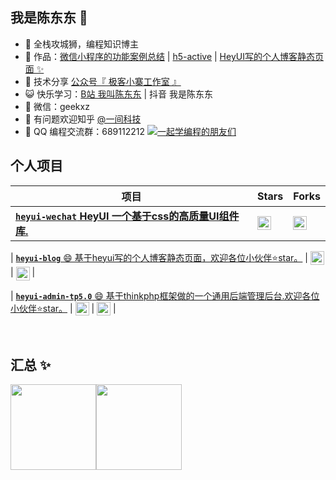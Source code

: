 <!-- ### Hi there 👋 -->

<!--
**geekxz/geekxz** is a ✨ _special_ ✨ repository because its `README.md` (this file) appears on your GitHub profile.

Here are some ideas to get you started:

- 🔭 I’m currently working on ...
- 🌱 I’m currently learning ...
- 👯 I’m looking to collaborate on ...
- 🤔 I’m looking for help with ...
- 💬 Ask me about ...
- 📫 How to reach me: ...
- 😄 Pronouns: ...
- ⚡ Fun fact: ...
-->

## 我是陈东东 🤔

- 🐧 全栈攻城狮，编程知识博主
- 🏡 作品：<a href="https://github.com/geekxz/wxapp-demo" target="_blank">微信小程序的功能案例总结</a> | <a href="https://github.com/geekxz/h5-active" target="_blank">h5-active</a> | <a href="https://github.com/geekxzClub/hey-ui-blog" target="_blank">HeyUI写的个人博客静态页面 ✨</a>
- 🌱 技术分享 <a href="" target="_blank">公众号『 极客小寨工作室 』</a>
- 😺 快乐学习：<a href="https://space.bilibili.com/521101057" target="_blank">B站 我叫陈东东</a> | 抖音 我是陈东东
- 💬 微信：geekxz
- 🤔 有问题欢迎知乎 <a href="https://www.zhihu.com/people/geekxz" target="_blank">@一间科技</a>
- 👬 QQ 编程交流群：689112212 <a target="_blank" href="https://qm.qq.com/cgi-bin/qm/qr?k=Aevn1r1U-DJ7ajBLBjed7VmLV2ZW06hx&jump_from=webapi">
<img border="0" src="https://pub.idqqimg.com/wpa/images/group.png" alt="一起学编程的朋友们" title="一起学编程的朋友们"></a>


## 个人项目

| 项目 | Stars | Forks |
| --- | --- | ---|
| [**`heyui-wechat` HeyUI 一个基于css的高质量UI组件库.**](https://github.com/geekxzClub/heyui-wechat) | <img src="https://img.shields.io/github/stars/geekxzClub/heyui-wechat?style=social" height="22" align="top" /> | <img src="https://img.shields.io/github/forks/geekxzClub/heyui-wechat?style=social" height="22" align="top" /> |

| [**`heyui-blog`** 😄 基于heyui写的个人博客静态页面，欢迎各位小伙伴⭐star。](https://github.com/geekxzClub/heyui-blog) | <img src="https://img.shields.io/github/stars/geekxzClub/heyui-blog?style=social" height="22" align="top" /> | <img src="https://img.shields.io/github/forks/geekxzClub/heyui-blog?style=social" height="22" align="top" /> |

| [**`heyui-admin-tp5.0`** 😄  基于thinkphp框架做的一个通用后端管理后台.欢迎各位小伙伴⭐star。](https://github.com/geekxz/heyui-admin-tp5.0) | <img src="https://img.shields.io/github/stars/geekxz/heyui-admin-tp5.0?style=social" height="22" align="top" /> | <img src="https://img.shields.io/github/forks/geekxz/heyui-admin-tp5.0?style=social" height="22" align="top" /> |

<br />


## 汇总 ✨

<img align="" height="137px" src="https://github-readme-stats.vercel.app/api?username=geekxz&hide_title=true&hide_border=true&show_icons=true&include_all_commits=true&line_height=21&theme=radical&locale=cn" /><img align="" height="137px" src="https://github-readme-stats.vercel.app/api/top-langs/?username=geekxz&hide_title=true&hide_border=true&layout=compact&theme=radical&locale=cn" />
